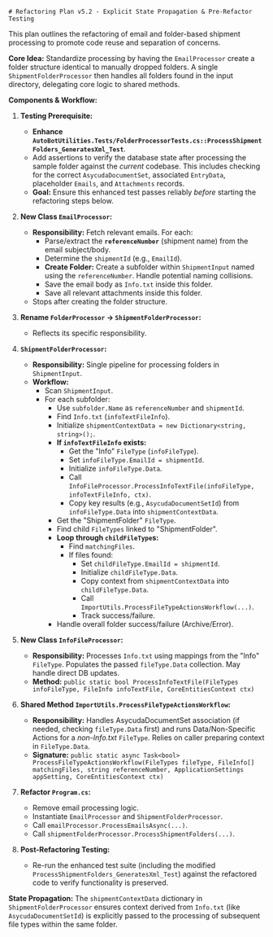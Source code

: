     # Refactoring Plan v5.2 - Explicit State Propagation & Pre-Refactor Testing

This plan outlines the refactoring of email and folder-based shipment processing to promote code reuse and separation of concerns.

**Core Idea:** Standardize processing by having the `EmailProcessor` create a folder structure identical to manually dropped folders. A single `ShipmentFolderProcessor` then handles all folders found in the input directory, delegating core logic to shared methods.

**Components & Workflow:**

1.  **Testing Prerequisite:**
    *   **Enhance `AutoBotUtilities.Tests/FolderProcessorTests.cs::ProcessShipmentFolders_GeneratesXml_Test`**.
    *   Add assertions to verify the database state after processing the sample folder against the *current* codebase. This includes checking for the correct `AsycudaDocumentSet`, associated `EntryData`, placeholder `Emails`, and `Attachments` records.
    *   **Goal:** Ensure this enhanced test passes reliably *before* starting the refactoring steps below.

2.  **New Class `EmailProcessor`:**
    *   **Responsibility:** Fetch relevant emails. For each:
        *   Parse/extract the **`referenceNumber`** (shipment name) from the email subject/body.
        *   Determine the `shipmentId` (e.g., `EmailId`).
        *   **Create Folder:** Create a subfolder within `ShipmentInput` named using the `referenceNumber`. Handle potential naming collisions.
        *   Save the email body as `Info.txt` inside this folder.
        *   Save all relevant attachments inside this folder.
    *   Stops after creating the folder structure.

3.  **Rename `FolderProcessor` -> `ShipmentFolderProcessor`:**
    *   Reflects its specific responsibility.

4.  **`ShipmentFolderProcessor`:**
    *   **Responsibility:** Single pipeline for processing folders in `ShipmentInput`.
    *   **Workflow:**
        *   Scan `ShipmentInput`.
        *   For each subfolder:
            *   Use `subfolder.Name` as `referenceNumber` and `shipmentId`.
            *   Find `Info.txt` (`infoTextFileInfo`).
            *   Initialize `shipmentContextData = new Dictionary<string, string>();`.
            *   **If `infoTextFileInfo` exists:**
                *   Get the "Info" `FileType` (`infoFileType`).
                *   Set `infoFileType.EmailId = shipmentId`.
                *   Initialize `infoFileType.Data`.
                *   Call `InfoFileProcessor.ProcessInfoTextFile(infoFileType, infoTextFileInfo, ctx)`.
                *   Copy key results (e.g., `AsycudaDocumentSetId`) from `infoFileType.Data` into `shipmentContextData`.
            *   Get the "ShipmentFolder" `FileType`.
            *   Find child `FileTypes` linked to "ShipmentFolder".
            *   **Loop through `childFileType`s:**
                *   Find `matchingFiles`.
                *   If files found:
                    *   Set `childFileType.EmailId = shipmentId`.
                    *   Initialize `childFileType.Data`.
                    *   Copy context from `shipmentContextData` into `childFileType.Data`.
                    *   Call `ImportUtils.ProcessFileTypeActionsWorkflow(...)`.
                    *   Track success/failure.
            *   Handle overall folder success/failure (Archive/Error).

5.  **New Class `InfoFileProcessor`:**
    *   **Responsibility:** Processes `Info.txt` using mappings from the "Info" `FileType`. Populates the passed `fileType.Data` collection. May handle direct DB updates.
    *   **Method:** `public static bool ProcessInfoTextFile(FileTypes infoFileType, FileInfo infoTextFile, CoreEntitiesContext ctx)`

6.  **Shared Method `ImportUtils.ProcessFileTypeActionsWorkflow`:**
    *   **Responsibility:** Handles AsycudaDocumentSet association (if needed, checking `fileType.Data` first) and runs Data/Non-Specific Actions for a *non-Info.txt* `FileType`. Relies on caller preparing context in `FileType.Data`.
    *   **Signature:** `public static async Task<bool> ProcessFileTypeActionsWorkflow(FileTypes fileType, FileInfo[] matchingFiles, string referenceNumber, ApplicationSettings appSetting, CoreEntitiesContext ctx)`

7.  **Refactor `Program.cs`:**
    *   Remove email processing logic.
    *   Instantiate `EmailProcessor` and `ShipmentFolderProcessor`.
    *   Call `emailProcessor.ProcessEmailsAsync(...)`.
    *   Call `shipmentFolderProcessor.ProcessShipmentFolders(...)`.

8.  **Post-Refactoring Testing:**
    *   Re-run the enhanced test suite (including the modified `ProcessShipmentFolders_GeneratesXml_Test`) against the refactored code to verify functionality is preserved.

**State Propagation:** The `shipmentContextData` dictionary in `ShipmentFolderProcessor` ensures context derived from `Info.txt` (like `AsycudaDocumentSetId`) is explicitly passed to the processing of subsequent file types within the same folder.